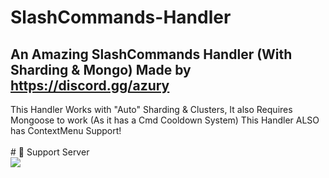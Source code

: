 # SlashCommands-Handler
An Amazing SlashCommands Handler (With Sharding &amp; Mongo) Made by https://discord.gg/azury
---
This Handler Works with "Auto" Sharding & Clusters, It also Requires Mongoose to work (As it has a Cmd Cooldown System)
This Handler ALSO has ContextMenu Support!<br><br># 🔗 Support Server<br>
<a href="https://discord.gg/NmRECkGCTU"> <img src="https://discord.com/api/guilds/895398888113049631/widget.png?style=banner2">
